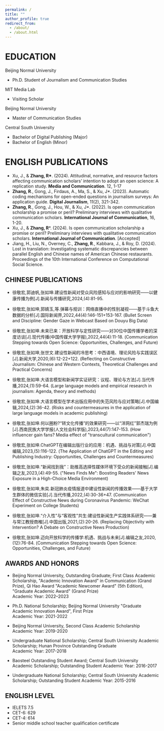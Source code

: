 ```yaml
---
permalink: /
title: ""
author_profile: true
redirect_from: 
  - /about/
  - /about.html
---
```



EDUCATION
======
Beijing Normal University   
* Ph.D. Student of Journalism and Communication Studies

MIT Media Lab 
* Visiting Scholar     

Beijing Normal University 
* Master of Communication Studies

Central South University   
* Bachelor of Digital Publishing (Major)
* Bachelor of English (Minor)

ENGLISH PUBLICATIONS
======
* Xu, J., & **Zhang, R\***. (2024). Attitudinal, normative, and resource factors affecting communication scholars’ intention to adopt an open science: A replication study. **Media and Communication**. 12, 1-17
* **Zhang, R**., Gong, J., Firdaus, A., Ma, S., & Xu, J*. (2023). Automatic coding mechanisms for open-ended questions in journalism surveys: An application guide. **Digital Journalism**, 11(2), 321-342.
* **Zhang, R**., Gong, J., Hou, W., & Xu, J*. (2022). Is open communication scholarship a promise or peril? Preliminary interviews with qualitative communication scholars. **International Journal of Communication**, 16, 1-20.
* Xu, J., & **Zhang, R***. (2024). Is open communication scholarship a promise or peril? Preliminary interviews with qualitative communication scholars. **International Journal of Communication**. [Accepted]
* Jiang, H., Liu, N., Overney, C., **Zhang, R**., Kabbara, J., & Roy, D. (2024). Lost in translation: Investigating systematic discrepancies between parallel English and Chinese names of American Chinese restaurants. Proceedings of the 10th International Conference on Computational Social Science.

CHINESE PUBLICATIONS
------
* 徐敬宏,郭迪帆,张如坤.建设性新闻对受众风险感知与应对的影响研究——以健康传播为例[J].新闻与传播研究,2024,(4):81-95.

* 徐敬宏,张如坤,郭婧玉,等.弹幕与规训：网络直播中的性别凝视——基于斗鱼大数据的分析[J].国际新闻界,2022,44(4):146-151+153-167. (Bullet Screen and Discipline: Gender Gaze in Webcast Based on Douyu Big Data)

* 徐敬宏,张如坤.未来已来：开放科学与定性研究——对30位中国传播学者的深度访谈[J].现代传播(中国传媒大学学报),2022,44(4):11-18. (Communication Stepping towards Open Science: Opportunities, Challenges, and Future)

* 徐敬宏,张如坤,张世文.建设性新闻的冷思考：中西语境、理论风险与实践误区[J].新闻大学,2020,(6):12-22+122. (Reflecting on Constructive Journalism: Chinese and Western Contexts, Theoretical Challenges and Practical Concerns)

* 徐敬宏,张如坤.大语言模型和新闻学实证研究：议程、理论与方法[J].当代传播,2024,(1):59-64. (Large language models and empirical research in journalism: Agenda, theory and methods)

* 徐敬宏,张如坤.大语言模型在学术出版应用中的失范风险与应对策略[J].中国编辑,2024,(2):36-42. (Risks and countermeasures in the application of large language models in academic publishing)

* 徐敬宏,张如坤.何以圈粉?“转文化传播”的效果研究——以“洋网红”郭杰瑞为例[J].西南民族大学学报(人文社会科学版),2023,44(7):147-153. (How influencer gain fans? Media effect of "transcultural communication")

* 徐敬宏,张如坤.ChatGPT在编辑出版行业的应用：机遇、挑战与对策[J].中国编辑,2023,(5):116-122. (The Application of ChatGPT in the Editing and Publishing Industry: Opportunities, Challenges and Countermeasures)

* 徐敬宏,张如坤.“新闻找到我”：助推高选择性媒体环境下受众的新闻接触[J].编辑之友,2023,(4):49-55. ("News Finds Me": Boosting Readers' News Exposure in a High-Choice Media Environment)

* 徐敬宏,张如坤,朱奕.新冠肺炎疫情报道中建设性新闻的传播效果——基于大学生群体的微信实验[J].当代传播,2022,(4):30-36+47. (Communication Effect of Constructive News during Coronavirus Pandemic: WeChat Experiment on College Students)

* 徐敬宏,张如坤.“介入性”与“客观性”共生:建设性新闻生产实践体系研究——兼与常江教授商榷[J].中国出版,2021,(2):20-26. (Replacing Objectivity with Intervention? A Debate on Constructive News Production)

* 徐敬宏,张如坤.迈向开放科学的传播学:机遇、挑战与未来[J].编辑之友,2020,(12):76-84. (Communication Stepping towards Open Science: Opportunities, Challenges, and Future)     


AWARDS AND HONORS 
------
* Beijing Normal University, Outstanding Graduate; First Class Academic Scholarship, "Academic Innovation Award" in Communication (Grand Prize), Qi Hao Award "Academic Newcomer Award" (5th Edition), "Graduate Academic Award" (Grand Prize)      
  Academic Year: 2022–2023

* Ph.D. National Scholarship; Beijing Normal University "Graduate Academic Innovation Award", First Prize  
  Academic Year: 2021-2022

* Beijing Normal University, Second Class Academic Scholarship 
  Academic Year: 2019-2020

* Undergraduate National Scholarship; Central South University Academic Scholarship; Hunan Province Outstanding Graduate  
  Academic Year: 2017-2018

* Baosteel Outstanding Student Award; Central South University Academic Scholarship; Outstanding Student
  Academic Year: 2016-2017

* Undergraduate National Scholarship; Central South University Academic Scholarship; Outstanding Student
  Academic Year: 2015-2016



ENGLISH LEVEL 
------
* IELETS 7.5                                              
* CET-6: 629    
* CET-4: 614                                                           
* Senior middle school teacher qualification certificate    

